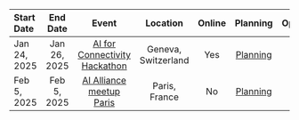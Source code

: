 | Start Date | End Date | Event | Location | Online | Planning | Opportunity | 
| :---       | :----:   | :----:|  :----:  | :----: | :----: |        ---: |
| Jan 24, 2025 | Jan 26, 2025|  [AI for Connectivity Hackathon](https://lablab.ai/event/ai-for-connectivity-hackathon) | Geneva, Switzerland | Yes | [Planning](2025/01-25-AI-for-Connectivity-Hackathon) | Data & Support |
| Feb 5, 2025 | Feb 5, 2025|  [AI Alliance meetup Paris](https://lu.ma/vejv8xcx) | Paris, France | No | [Planning](2025/02-05-AI-Alliance-meetup-Paris) | Data & Support |
